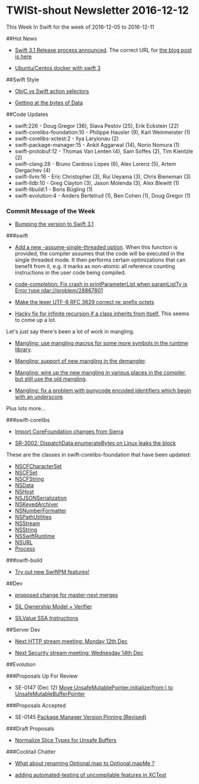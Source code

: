 # TWISt-shout Newsletter 2016-12-12
This Week In Swift for the week of 2016-12-05 to 2016-12-11

##Hot News

* [Swift 3.1 Release process announced](https://lists.swift.org/pipermail/swift-dev/Week-of-Mon-20161205/003682.html). The correct URL for [the blog post is here](https://swift.org/blog/swift-3-1-release-process/)

* [Ubuntu/Centos docker with swift 3](https://lists.swift.org/pipermail/swift-users/Week-of-Mon-20161212/004176.html)

##Swift Style

* [ObjC vs Swift action selectors](https://lists.swift.org/pipermail/swift-users/Week-of-Mon-20161205/004149.html)

* [Getting at the bytes of Data](https://lists.swift.org/pipermail/swift-users/Week-of-Mon-20161205/004161.html)

##Code Updates

* swift:226 - Doug Gregor (36), Slava Pestov (25), Erik Eckstein (22)
* swift-corelibs-foundation:10 - Philippe Hausler (9), Karl Weinmeister (1)
* swift-corelibs-xctest:2 - Ilya Laryionau (2)
* swift-package-manager:15 - Ankit Aggarwal (14), Norio Nomura (1)
* swift-protobuf:12 - Thomas Van Lenten (4), Sam Soffes (2), Tim Kientzle (2)
* swift-clang:28 - Bruno Cardoso Lopes (6), Alex Lorenz (5), Artem Dergachev (4)
* swift-llvm:16 - Eric Christopher (3), Rui Ueyama (3), Chris Bieneman (3)
* swift-lldb:10 - Greg Clayton (3), Jason Molenda (3), Alex Blewitt (1)
* swift-llbuild:1 - Boris Bügling (1)
* swift-evolution:4 - Anders Bertelrud (1), Ben Cohen (1), Doug Gregor (1)

### Commit Message of the Week

* [Bumping the version to Swift 3.1](http://github.com/apple/swift/commit/e1ce10f34a50dcfa54f1ceee963866c40519cc7e)

###swift

* [Add a new -assume-single-threaded option](http://github.com/apple/swift/commit/354fd29f312c02557a3ec8fe94afc3edcfa6adc7). When this function is provided, the compiler assumes that the code will be executed in the single threaded mode. It then performs certain optimizations that can benefit from it, e.g. it  marks as non-atomic all reference counting instructions in the user code being compiled.

* [code-completion: Fix crash in printParameterList when paramListTy is Error type rdar://problem/28867801](http://github.com/apple/swift/commit/528f38aadbe6a0ed66768113f78780dece1b3b21)

* [Make the lexer UTF-8 RFC 3629 correct re: prefix octets](http://github.com/apple/swift/commit/330c2d96e64941c9727c8ce98f43dd05b8783bb6)

* [Hacky fix for infinite recursion if a class inherits from itself.](http://github.com/apple/swift/commit/ddd19c62076ad7d6f3e1c243263dd70f756cad4c) This seems to come up a lot.
  
Let's just say there's been a lot of work in mangling.
  
* [Mangling: use mangling macros for some more symbols in the runtime library](http://github.com/apple/swift/commit/d93a9fd103f3b6598558e30014fc3838ae69eb17).

* [Mangling: support of new mangling in the demangler](http://github.com/apple/swift/commit/d03b55552414104dcbd63afa1f37acc77dbd49e7).

* [Mangling: wire up the new mangling in various places in the compiler, but still use the old mangling](http://github.com/apple/swift/commit/5ac0c5b9b79c4dc2a00dc8caa20b76f0b3a468db).

* [Mangling: fix a problem with punycode encoded identifiers which begin with an underscore](http://github.com/apple/swift/commit/e7489462de317a6adb44436eaba810b8ae110e0c).

Plus lots more...
  
###swift-corelibs

* [Import CoreFoundation changes from Sierra](http://github.com/apple/swift-corelibs-foundation/commit/a455cde38e06052385560d0a7c5aeb5a4991f844)

* [SR-3002: DispatchData.enumerateBytes on Linux leaks the block](http://github.com/apple/swift-corelibs-libdispatch/commit/a055ddb8e77b5ac2230fa38879484e78949d544f)

These are the classes in swift-corelibs-foundation that have been updated:

* [NSCFCharacterSet](https://github.com/apple/swift-corelibs-foundation/commits/master/Foundation/NSCFCharacterSet.swift)
* [NSCFSet](https://github.com/apple/swift-corelibs-foundation/commits/master/Foundation/NSCFSet.swift)
* [NSCFString](https://github.com/apple/swift-corelibs-foundation/commits/master/Foundation/NSCFString.swift)
* [NSData](https://github.com/apple/swift-corelibs-foundation/commits/master/Foundation/NSData.swift)
* [NSHost](https://github.com/apple/swift-corelibs-foundation/commits/master/Foundation/NSHost.swift)
* [NSJSONSerialization](https://github.com/apple/swift-corelibs-foundation/commits/master/Foundation/NSJSONSerialization.swift)
* [NSKeyedArchiver](https://github.com/apple/swift-corelibs-foundation/commits/master/Foundation/NSKeyedArchiver.swift)
* [NSNumberFormatter](https://github.com/apple/swift-corelibs-foundation/commits/master/Foundation/NSNumberFormatter.swift)
* [NSPathUtilities](https://github.com/apple/swift-corelibs-foundation/commits/master/Foundation/NSPathUtilities.swift)
* [NSStream](https://github.com/apple/swift-corelibs-foundation/commits/master/Foundation/NSStream.swift)
* [NSString](https://github.com/apple/swift-corelibs-foundation/commits/master/Foundation/NSString.swift)
* [NSSwiftRuntime](https://github.com/apple/swift-corelibs-foundation/commits/master/Foundation/NSSwiftRuntime.swift)
* [NSURL](https://github.com/apple/swift-corelibs-foundation/commits/master/Foundation/NSURL.swift)
* [Process](https://github.com/apple/swift-corelibs-foundation/commits/master/Foundation/Process.swift)

###swift-build

* [Try out new SwiftPM features!](https://lists.swift.org/pipermail/swift-build-dev/Week-of-Mon-20161205/000780.html)

##Dev

* [proposed change for master-next merges](https://lists.swift.org/pipermail/swift-dev/Week-of-Mon-20161205/003656.html)

* [SIL Ownership Model + Verifier](https://lists.swift.org/pipermail/swift-dev/Week-of-Mon-20161205/003648.html)

* [SILValue SSA Instructions](https://lists.swift.org/pipermail/swift-dev/Week-of-Mon-20161205/003633.html)

##Server Dev

* [Next HTTP stream meeting: Monday 12th Dec](https://lists.swift.org/pipermail/swift-server-dev/Week-of-Mon-20161205/000206.html)

* [Next Security stream meeting: Wednesday 14th Dec](https://lists.swift.org/pipermail/swift-server-dev/Week-of-Mon-20161205/000207.html)

##Evolution

###Proposals Up For Review

* SE-0147 (Dec 12) [Move UnsafeMutablePointer.initialize(from:) to UnsafeMutableBufferPointer](https://lists.swift.org/pipermail/swift-evolution-announce/2016-December/000304.html)

###Proposals Accepted

* SE-0145 [Package Manager Version Pinning (Revised)](https://lists.swift.org/pipermail/swift-evolution-announce/2016-December/000302.html)
  
###Draft Proposals

* [Normalize Slice Types for Unsafe Buffers](https://lists.swift.org/pipermail/swift-evolution/Week-of-Mon-20161128/029095.html)

###Cocktail Chatter

* [What about renaming Optional.map to	Optional.mapMe ?](https://lists.swift.org/pipermail/swift-evolution/Week-of-Mon-20161205/029259.html)

* [adding automated-testing of uncompilable features	in XCTest](https://lists.swift.org/pipermail/swift-evolution/Week-of-Mon-20161205/029390.html)
